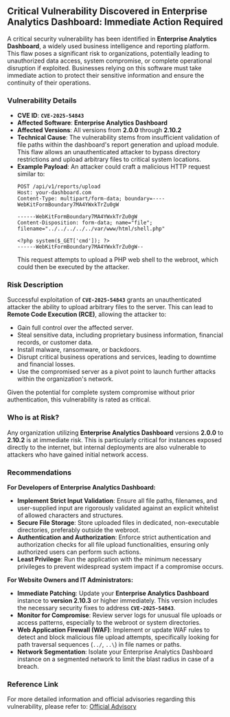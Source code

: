 ## Critical Vulnerability Discovered in **Enterprise Analytics Dashboard**: Immediate Action Required

A critical security vulnerability has been identified in **Enterprise Analytics Dashboard**, a widely used business intelligence and reporting platform. This flaw poses a significant risk to organizations, potentially leading to unauthorized data access, system compromise, or complete operational disruption if exploited. Businesses relying on this software must take immediate action to protect their sensitive information and ensure the continuity of their operations.

### Vulnerability Details

*   **CVE ID**: **`CVE-2025-54843`**
*   **Affected Software**: **Enterprise Analytics Dashboard**
*   **Affected Versions**: All versions from **2.0.0** through **2.10.2**
*   **Technical Cause**: The vulnerability stems from insufficient validation of file paths within the dashboard's report generation and upload module. This flaw allows an unauthenticated attacker to bypass directory restrictions and upload arbitrary files to critical system locations.
*   **Example Payload**: An attacker could craft a malicious HTTP request similar to:
    ```
    POST /api/v1/reports/upload
    Host: your-dashboard.com
    Content-Type: multipart/form-data; boundary=----WebKitFormBoundary7MA4YWxkTrZu0gW

    ------WebKitFormBoundary7MA4YWxkTrZu0gW
    Content-Disposition: form-data; name="file"; filename="../../../../../var/www/html/shell.php"

    <?php system($_GET['cmd']); ?>
    ------WebKitFormBoundary7MA4YWxkTrZu0gW--
    ```
    This request attempts to upload a PHP web shell to the webroot, which could then be executed by the attacker.

### Risk Description

Successful exploitation of **`CVE-2025-54843`** grants an unauthenticated attacker the ability to upload arbitrary files to the server. This can lead to **Remote Code Execution (RCE)**, allowing the attacker to:

*   Gain full control over the affected server.
*   Steal sensitive data, including proprietary business information, financial records, or customer data.
*   Install malware, ransomware, or backdoors.
*   Disrupt critical business operations and services, leading to downtime and financial losses.
*   Use the compromised server as a pivot point to launch further attacks within the organization's network.

Given the potential for complete system compromise without prior authentication, this vulnerability is rated as critical.

### Who is at Risk?

Any organization utilizing **Enterprise Analytics Dashboard** versions **2.0.0** to **2.10.2** is at immediate risk. This is particularly critical for instances exposed directly to the internet, but internal deployments are also vulnerable to attackers who have gained initial network access.

### Recommendations

**For Developers of Enterprise Analytics Dashboard:**

*   **Implement Strict Input Validation**: Ensure all file paths, filenames, and user-supplied input are rigorously validated against an explicit whitelist of allowed characters and structures.
*   **Secure File Storage**: Store uploaded files in dedicated, non-executable directories, preferably outside the webroot.
*   **Authentication and Authorization**: Enforce strict authentication and authorization checks for all file upload functionalities, ensuring only authorized users can perform such actions.
*   **Least Privilege**: Run the application with the minimum necessary privileges to prevent widespread system impact if a compromise occurs.

**For Website Owners and IT Administrators:**

*   **Immediate Patching**: Update your **Enterprise Analytics Dashboard** instance to **version 2.10.3** or higher immediately. This version includes the necessary security fixes to address **`CVE-2025-54843`**.
*   **Monitor for Compromise**: Review server logs for unusual file uploads or access patterns, especially to the webroot or system directories.
*   **Web Application Firewall (WAF)**: Implement or update WAF rules to detect and block malicious file upload attempts, specifically looking for path traversal sequences (`../`, `..\`) in file names or paths.
*   **Network Segmentation**: Isolate your Enterprise Analytics Dashboard instance on a segmented network to limit the blast radius in case of a breach.

### Reference Link

For more detailed information and official advisories regarding this vulnerability, please refer to: [Official Advisory](https://example.com/cve-2025-54843-advisory)